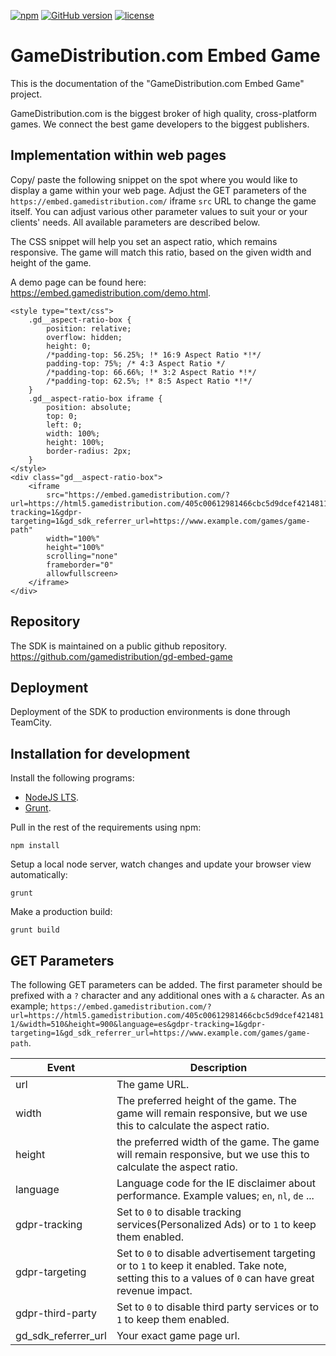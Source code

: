 [![npm](https://img.shields.io/npm/v/npm.svg)](https://nodejs.org/)
[![GitHub version](https://img.shields.io/badge/version-1.0.0-green.svg)](https://github.com/GameDistribution/gd-embed-gameGD-HTML5/)
[![license](https://img.shields.io/github/license/mashape/apistatus.svg)](https://github.com/GameDistribution/gd-embed-game/blob/master/LICENSE)


# GameDistribution.com Embed Game
This is the documentation of the "GameDistribution.com Embed Game" project.

GameDistribution.com is the biggest broker of high quality, cross-platform games. We connect the best game developers to the biggest publishers.

## Implementation within web pages
Copy/ paste the following snippet on the spot where you would like to display a game within your web page. Adjust the GET parameters of the `https://embed.gamedistribution.com/` iframe `src` URL to change the game itself. You can adjust various other parameter values to suit your or your clients' needs. All available parameters are described below.

The CSS snippet will help you set an aspect ratio, which remains responsive. The game will match this ratio, based on the given width and height of the game.

A demo page can be found here: <a href="https://embed.gamedistribution.com/demo.html" target="_blank">https://embed.gamedistribution.com/demo.html</a>. 
```
<style type="text/css">
    .gd__aspect-ratio-box {
        position: relative;
        overflow: hidden;
        height: 0;
        /*padding-top: 56.25%; !* 16:9 Aspect Ratio *!*/
        padding-top: 75%; /* 4:3 Aspect Ratio */
        /*padding-top: 66.66%; !* 3:2 Aspect Ratio *!*/
        /*padding-top: 62.5%; !* 8:5 Aspect Ratio *!*/
    }
    .gd__aspect-ratio-box iframe {
        position: absolute;
        top: 0;
        left: 0;
        width: 100%;
        height: 100%;
        border-radius: 2px;
    }
</style>
<div class="gd__aspect-ratio-box">
    <iframe
        src="https://embed.gamedistribution.com/?url=https://html5.gamedistribution.com/405c00612981466cbc5d9dcef4214811/&width=510&height=900&language=es&gdpr-tracking=1&gdpr-targeting=1&gd_sdk_referrer_url=https://www.example.com/games/game-path"
        width="100%"
        height="100%"
        scrolling="none"
        frameborder="0"
        allowfullscreen>
    </iframe>
</div>
```

## Repository
The SDK is maintained on a public github repository.
<a href="https://github.com/gamedistribution/gd-embed-game" target="_blank">https://github.com/gamedistribution/gd-embed-game</a>

## Deployment
Deployment of the SDK to production environments is done through TeamCity.

## Installation for development
Install the following programs:
* [NodeJS LTS](https://nodejs.org/).
* [Grunt](http://gruntjs.com/).

Pull in the rest of the requirements using npm:
```
npm install
```

Setup a local node server, watch changes and update your browser view automatically:
```
grunt
```

Make a production build:
```
grunt build
```

## GET Parameters
The following GET parameters can be added. The first parameter should be prefixed with a `?` character and any additional ones with a `&` character.
As an example; `https://embed.gamedistribution.com/?url=https://html5.gamedistribution.com/405c00612981466cbc5d9dcef4214811/&width=510&height=900&language=es&gdpr-tracking=1&gdpr-targeting=1&gd_sdk_referrer_url=https://www.example.com/games/game-path`.

| Event | Description |
| --- | --- |
| url | The game URL. |
| width | The preferred height of the game. The game will remain responsive, but we use this to calculate the aspect ratio. |
| height | the preferred width of the game. The game will remain responsive, but we use this to calculate the aspect ratio. |
| language | Language code for the IE disclaimer about performance. Example values; `en`, `nl`, `de` ... |
| gdpr-tracking | Set to `0` to disable tracking services(Personalized Ads) or to `1` to keep them enabled. |
| gdpr-targeting | Set to `0` to disable advertisement targeting or to `1` to keep it enabled. Take note, setting this to a values of `0` can have great revenue impact. |
| gdpr-third-party | Set to `0` to disable third party services or to `1` to keep them enabled. |
| gd_sdk_referrer_url | Your exact game page url. |
